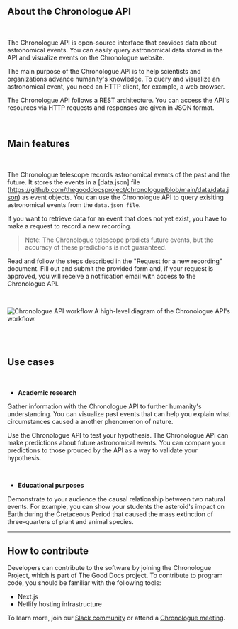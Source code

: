 
## About the Chronologue API
<br>

The Chronologue API is open-source interface that provides data about astronomical events. You can easily query astronomical data stored in the API and visualize events on the Chronologue website. 

The main purpose of the Chronologue API is to help scientists and organizations advance humanity's knowledge. To query and visualize an astronomical event, you need an HTTP client, for example, a web browser. 

The Chronologue API follows a REST architecture. You can access the API's resources via HTTP requests and responses are given in JSON format. 
 

<br>

## Main features
<br>

The Chronologue telescope records astronomical events of the past and the future. It stores the events in a [data.json] file (https://github.com/thegooddocsproject/chronologue/blob/main/data/data.json) as event objects. You can use the Chronologue API to query exisiting astronomical events from the `data.json file`. 

If you want to retrieve data for an event that does not yet exist, you have to make a request to record a new recording. 

> Note: The Chronologue telescope predicts future events, but the accuracy of these predictions is not guaranteed. 

Read and follow the steps described in the "Request for a new recording" document. Fill out and submit the provided form and, if your request is approved, you will receive a notification email with access to the Chronologue API. 


<br>


 
![Chronologue API workflow](https://drive.google.com/file/d/12_D--AJbQu7b8yJQFHbnTMpBIo_mZ9G5/view?usp=sharing)
A high-level diagram of the Chronologue API's workflow. 



<br>
<br>

## Use cases
<br>

- **Academic research**

Gather information with the Chronologue API to further humanity's understanding. You can visualize past events that can help you explain what circumstances caused a another phenomenon of nature. 
 
Use the Chronologue API to test your hypothesis. The Chronologue API can make predictions about future astronomical events. You can compare your predictions to those prouced by the API as a way to validate your hypothesis. 

<br>

- **Educational purposes**

Demonstrate to your audience the causal relationship between two natural events. For example, you can show your students the asteroid's impact on Earth during the Cretaceous Period that caused the mass extinction of three-quarters of plant and animal species. 

----------------------------------------------------------------------------------------------

## How to contribute 

Developers can contribute to the software by joining the Chronologue Project, which is part of The Good Docs project. To contribute to program code, you should be familiar with the following tools:

- Next.js
- Netlify hosting infrastructure

To learn more, join our [Slack community](https://thegooddocs.slack.com/) or attend a [Chronologue meeting](https://thegooddocsproject.dev/community/).

